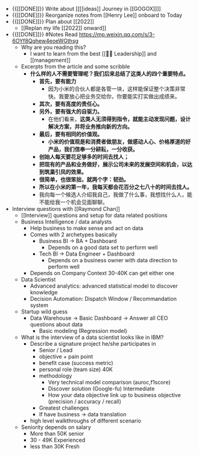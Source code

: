 - {{[[DONE]]}} Write about [[[[ideas]] Journey in [[GOGOX]]]]
- {{[[DONE]]}}  Reorganize notes from [[Henry Lee]] onboard to Today
- {{[[DONE]]}} Plan about [[2022]] 
    - [[Replan my life [[2022]] onward]]
- {{[[DONE]]}} #Notes Read https://mp.weixin.qq.com/s/3-6OYf8Qqhew4eoeWGthsg 
    - Why are you reading this?
        - I want to learn from the best [[☝🏻 Leadership]] and [[management]]
    - Excerpts from the article and some scribble
        - **什么样的人不需要管理呢？我们后来总结了这类人的四个重要特点。**
            - **首先，要有能力**
                - 因为小米的合伙人都是各管一块，这样能保证整个决策非常快。我要放心把业务交给你，你要能实打实做出成绩来。
            - **其次，要有高度的责任心。**
            - **另外，要有强大的自驱力。**
                - 在他们看来，**这类人无须得到指令，就能主动发现问题，设计解决方案，并将业务推向新的方向。**
            - **最后，要有相同的价值观。**
                - **小米的价值观是和消费者做朋友，做感动人心、价格厚道的好产品，我们信奉一分耕耘，一分收获。**
            - **创始人每天要花足够多的时间去找人；**
            - **把现有的产品和业务做好，展示公司未来的发展空间和机会，以达到筑巢引凤的效果。**
            - **很简单，也很笨拙，就两个字：韧劲。**
            - **所以在小米的第一年，我每天都会花百分之七八十的时间去找人。**
            - 我向每一个候选人介绍我自己，我做了什么事，我想找什么人，能不能给我一个机会见面聊聊。
- Interview questions with [[Raymond Chan]]
    - [[Interview]] questions and setup for data related positions
    - Business Intelligence / data analysts
        - Help business to make sense and act on data
        - Comes with 2 archetypes basically
            - Business BI -> BA + Dashboard
                - Depends on a good data set to perform well
            - Tech BI -> Data Engineer + Dashboard
                - Depends on a business owner with data direction to perform well
        - Depends on Company Context 30-40K can get either one
    - Data Scientist
        - Advanced analytics: advanced statistical model to discover knowledge
        - Decision Automation: Dispatch Window / Recommandation system
    - Startup wild guess
        - Data Warehouse -> Basic Dashboard -> Answer all CEO questions about data
            - Basic modeling (Regression model)
    - What is the interview of a data scientist looks like in IBM?
        - Describe a signature project he/she participates in
            - Senior / Lead
            - objective + pain point
            - benefit case (success metric)
            - personal role (team size) 40K
            - methodology
                - Very technical model comparison (auroc,f1score)
                - Discover solution (Google-fu) Intermediate
                - How your data objective link up to business objective (precision / accuracy / recall)
            - Greatest challenges
            - If have business -> data translation
        - high level walkthroughs of different scenario
    - Seniority depends on salary
        - More than 50K senior
        - 30 - 49K Experienced
        - less than 30K Fresh
